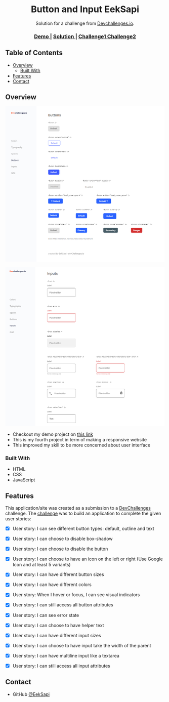 <h1 align="center">Button and Input EekSapi</h1>

<div align="center">
   Solution for a challenge from  <a href="http://devchallenges.io" target="_blank">Devchallenges.io</a>.
</div>

<div align="center">
  <h3>
    <a href="https://main--luminous-snickerdoodle-4a2274.netlify.app/">
      Demo
    </a>
    <span> | </span>
    <a href="https://github.com/EekSapi/Button-Input">
      Solution
    </a>
    <span> | </span>
    <a href="https://devchallenges.io/challenges/ohgVTyJCbm5OZyTB2gNY">
      Challenge1
    </a>
    <a href="https://devchallenges.io/challenges/TSqutYM4c5WtluM7QzGp">
      Challenge2
    </a>
  </h3>
</div>

<!-- TABLE OF CONTENTS -->

## Table of Contents

- [Overview](#overview)
  - [Built With](#built-with)
- [Features](#features)
- [Contact](#contact)

<!-- OVERVIEW -->

## Overview

![screenshot](https://github.com/EekSapi/Button-Input/blob/95bbebcca4cad99aab9c1eb831368a9fe470af35/Buttons.png)

![screenshot](https://github.com/EekSapi/Button-Input/blob/95bbebcca4cad99aab9c1eb831368a9fe470af35/Inputs.png)

- Checkout my demo project on <a href="https://imaginative-nasturtium-88d3ab.netlify.app/">this link</a>
- This is my fourth project in term of making a responsive website
- This improved my skill to be more concerned about user interface

### Built With

- HTML
- CSS
- JavaScript

## Features

This application/site was created as a submission to a [DevChallenges](https://devchallenges.io/challenges) challenge. The [challenge](https://devchallenges.io/challenges/ohgVTyJCbm5OZyTB2gNY) was to build an application to complete the given user stories:

- [x] User story: I can see different button types: default, outline and text
- [x] User story: I can choose to disable box-shadow
- [x] User story: I can choose to disable the button
- [x] User story: I can choose to have an icon on the left or right (Use Google Icon and at least 5 variants)
- [x] User story: I can have different button sizes
- [x] User story: I can have different colors
- [x] User story: When I hover or focus, I can see visual indicators
- [x] User story: I can still access all button attributes
- [x] User story: I can see error state
- [x] User story: I can choose to have helper text
- [x] User story: I can have different input sizes
- [x] User story: I can choose to have input take the width of the parent
- [x] User story: I can have multiline input like a textarea
- [x] User story: I can still access all input attributes


## Contact

- GitHub [@EekSapi](https://github.com/Eeksapi)
